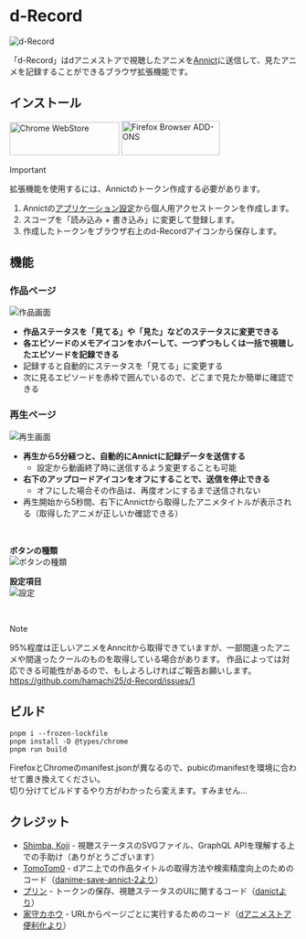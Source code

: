 # d-Record
![d-Record](https://github.com/chimaha/d-Record/assets/107383950/f8ad150b-23f6-42da-8f00-c9d3b850df15)


「d-Record」はdアニメストアで視聴したアニメを[Annict](https://annict.com/)に送信して、見たアニメを記録することができるブラウザ拡張機能です。  

## インストール
<a href="https://chromewebstore.google.com/detail/d-record/blcncccafadeklhhhimddgbgojalmpgn"><img alt="Chrome WebStore" width="191.8" height="58" src="https://storage.googleapis.com/web-dev-uploads/image/WlD8wC6g8khYWPJUsQceQkhXSlv1/HRs9MPufa1J1h5glNhut.png"></a>
<a href="https://addons.mozilla.org/ja/firefox/addon/d-record/"><img alt="Firefox Browser ADD-ONS" width="172" height="60" src="https://blog.mozilla.org/addons/files/2015/11/get-the-addon.png"></a>

> [!IMPORTANT]
> 拡張機能を使用するには、Annictのトークン作成する必要があります。
> 1. Annictの[アプリケーション設定](https://annict.com/settings/apps)から個人用アクセストークンを作成します。  
> 2. スコープを「読み込み + 書き込み」に変更して登録します。  
> 3. 作成したトークンをブラウザ右上のd-Recordアイコンから保存します。


## 機能
### 作品ページ  
![作品画面](https://github.com/chimaha/d-Record/assets/107383950/42725696-08a5-4f43-bcb9-134baf40ea59)

- **作品ステータスを「見てる」や「見た」などのステータスに変更できる**  
- **各エピソードのメモアイコンをホバーして、一つずつもしくは一括で視聴したエピソードを記録できる**
- 記録すると自動的にステータスを「見てる」に変更する
- 次に見るエピソードを赤枠で囲んでいるので、どこまで見たか簡単に確認できる

### 再生ページ  
![再生画面](https://github.com/chimaha/d-Record/assets/107383950/3c35eccf-0aeb-4fd7-89f3-9d5e89427657)

- **再生から5分経つと、自動的にAnnictに記録データを送信する**
  - 設定から動画終了時に送信するよう変更することも可能
- **右下のアップロードアイコンをオフにすることで、送信を停止できる**  
  - オフにした場合その作品は、再度オンにするまで送信されない  
- 再生開始から5秒間、右下にAnnictから取得したアニメタイトルが表示される（取得したアニメが正しいか確認できる）

&nbsp;

**ボタンの種類**  
![ボタンの種類](https://github.com/hamachi25/d-Record/assets/107383950/a85205e2-8ada-4590-9882-cb613375c7fd)  

**設定項目**  
![設定](https://github.com/hamachi25/d-Record/assets/107383950/42f17ce8-102a-45bb-b206-2811c15a58a1)  


&nbsp;

> [!NOTE]
> 95%程度は正しいアニメをAnncitから取得できていますが、一部間違ったアニメや間違ったクールのものを取得している場合があります。
> 作品によっては対応できる可能性があるので、もしよろしければご報告お願いします。
> https://github.com/hamachi25/d-Record/issues/1


## ビルド  
```
pnpm i --frozen-lockfile
pnpm install -D @types/chrome
pnpm run build
```
FirefoxとChromeのmanifest.jsonが異なるので、pubicのmanifestを環境に合わせて置き換えてください。  
切り分けてビルドするやり方がわかったら変えます。すみません...


## クレジット  
- [Shimba, Koji](https://github.com/shimbaco) - 視聴ステータスのSVGファイル、GraphQL APIを理解する上での手助け（ありがとうございます）
- [TomoTom0](https://github.com/TomoTom0) - dアニ上での作品タイトルの取得方法や検索精度向上のためのコード（[danime-save-annict-2より](https://github.com/TomoTom0/danime-save-annict-2)）
- [プリン](https://github.com/kazu3jp) - トークンの保存、視聴ステータスのUIに関するコード（[danictより](https://github.com/kazu3jp/danict)）
- [家守カホウ](https://twitter.com/y_kahou) - URLからページごとに実行するためのコード（[dアニメストア便利化より](https://greasyfork.org/ja/scripts/414008)）
